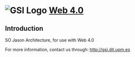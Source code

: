 ![GSI Logo](http://www.gsi.dit.upm.es/images/stories/logos/gsi.png)
[Web 4.0](http://gsi.dit.upm.es)
==================================

Introduction
---------------------
SO Jason Architecture, for use with Web 4.0

For more information, contact us through: http://gsi.dit.upm.es
